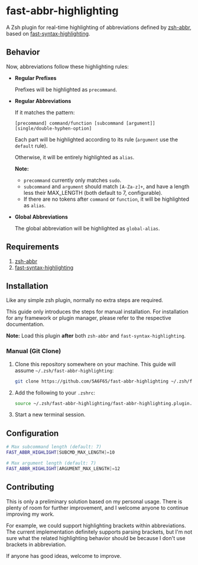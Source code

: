 # fast-abbr-highlighting

A Zsh plugin for real-time highlighting of abbreviations defined by [zsh-abbr](https://github.com/olets/zsh-abbr), based on [fast-syntax-highlighting](https://github.com/zdharma-continuum/fast-syntax-highlighting).

## Behavior

Now, abbreviations follow these highlighting rules:

- **Regular Prefixes**

  Prefixes will be highlighted as `precommand`.

- **Regular Abbreviations**

  If it matches the pattern:

  ```
  [precommand] command/function [subcommand [argument]] [single/double-hyphen-option]
  ```

  Each part will be highlighted according to its rule (`argument` use the `default` rule).

  Otherwise, it will be entirely highlighted as `alias`.

  **Note:**
  - `precommand` currently only matches `sudo`.
  - `subcommand` and `argument` should match `[A-Za-z]+`, and have a length less their MAX_LENGTH (both default to 7, configurable).
  - If there are no tokens after `command` or `function`, it will be highlighted as `alias`.

- **Global Abbreviations**

  The global abbreviation will be highlighted as `global-alias`.

## Requirements

1. [zsh-abbr](https://github.com/olets/zsh-abbr)
2. [fast-syntax-highlighting](https://github.com/zdharma-continuum/fast-syntax-highlighting)

## Installation

Like any simple zsh plugin, normally no extra steps are required.

This guide only introduces the steps for manual installation. For installation for any framework or plugin manager, please refer to the respective documentation.

**Note:** Load this plugin **after** both `zsh-abbr` and `fast-syntax-highlighting`.

### Manual (Git Clone)

1. Clone this repository somewhere on your machine. This guide will assume `~/.zsh/fast-abbr-highlighting`:
   ```zsh
   git clone https://github.com/5A6F65/fast-abbr-highlighting ~/.zsh/fast-abbr-highlighting
   ```
2. Add the following to your `.zshrc`:
   ```zsh
   source ~/.zsh/fast-abbr-highlighting/fast-abbr-highlighting.plugin.zsh
   ```
3. Start a new terminal session.

## Configuration

```zsh
# Max subcommand length (default: 7)
FAST_ABBR_HIGHLIGHT[SUBCMD_MAX_LENGTH]=10

# Max argument length (default: 7)
FAST_ABBR_HIGHLIGHT[ARGUMENT_MAX_LENGTH]=12
```

## Contributing

This is only a preliminary solution based on my personal usage. There is plenty of room for further improvement, and I welcome anyone to continue improving my work.

For example, we could support highlighting brackets within abbreviations. The current implementation definitely supports parsing brackets, but I'm not sure what the related highlighting behavior should be because I don't use brackets in abbreviation.

If anyone has good ideas, welcome to improve.
